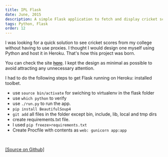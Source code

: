 ```yaml
---
title: IPL Flask
date: June, 2015
description: A simple Flask application to fetch and display cricket scores.
tags: Python, Flask
order: 12
---
```


I was looking for a quick solution to see cricket scores from my college without having to use proxies. I thought I would design one myself using Python and host it in Heroku. That's how this project was born.

You can check the site [~~here~~](http://ipl-flask.sivasubramanyam.me). I kept the design as minimal as possible to avoid attracting any unnecessary attention.

I had to do the following steps to get Flask running on Heroku: installed toolbet.

*   use `source bin/activate` for swiching to virtualenv in the flask folder
*   use `which python` to verify
*   use `./run.py` to run the app.
*   `pip install BeautifulSoup4`
*   `git add` all files in the folder except bin, include, lib, local and tmp dirs
*   create requirements.txt file.
*   I used `pip freeze>requirements.txt`
*   Create Procfile with contents as `web: gunicorn app:app`

<br>

[[Source on Github]](http://github.com/astronomersiva/IPLFlask/)
